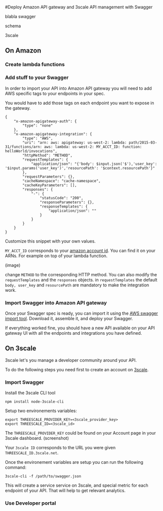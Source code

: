 #Deploy Amazon API gateway and 3scale API management with Swagger

blabla swagger

schema

3scale

## On Amazon
### Create lambda functions
### Add stuff to your Swagger

In order to import your API into Amazon API gateway you will need to add AWS specific tags to your endpoints in your spec.

You would have to add those tags on each endpoint you want to expose in the gateway.

```
{
    "x-amazon-apigateway-auth": {
        "type": "none"
    },
    "x-amazon-apigateway-integration": {
        "type": "AWS",
        "uri": "arn: aws: apigateway: us-west-2: lambda: path/2015-03-31/functions/arn: aws: lambda: us-west-2: MY_ACCT_ID: function: helloWorld/invocations",
        "httpMethod": "METHOD",
        "requestTemplates": {
            "application/json": "{'body': $input.json('$'),'user_key': '$input.params('user_key')','resourcePath': '$context.resourcePath'}"
        },
        "requestParameters": {},
        "cacheNamespace": "cache-namespace",
        "cacheKeyParameters": [],
        "responses": {
            "-": {
                "statusCode": "200",
                "responseParameters": {},
                "responseTemplates": {
                    "application/json": ""
                }
            }
        }
    }
}
```

Customize this snippet with your own values. 

`MY_ACCT_ID` corresponds to your [amazon account id](http://docs.aws.amazon.com/general/latest/gr/acct-identifiers.html).
You can find it on your ARNs. For example on top of your lambda function. 

(image)

change `METHOD` to the corresponding HTTP method.
You can also modify the `requestTemplates` and the `responses` objects.
in `requestTemplates` the default `body, user_key` and `resourcePath` are mandatory to make the integration work.

### Import Swagger into Amazon API gateway

Once your Swagger spec is ready, you can import it using the [AWS swagger import tool](https://github.com/awslabs/aws-apigateway-swagger-importer).
Download it, assemble it, and deploy your Swagger.

If everything worked fine, you should have a new API available on your API gateway UI with all the endpoints and integrations you have defined.


## On 3scale

3scale let's you manage a developer community around your API.

To do the following steps you need first to create an account on [3scale](http://3scale.net).

### Import Swagger

Install the 3scale CLI tool

`npm install node-3scale-cli`

Setup two environements variables:

```
export THREESCALE_PROVIDER_KEY=<3scale_provider_key>
export THREESCALE_ID=<3scale_id>
```

The `THREESCALE_PROVIDER_KEY` could be found on your Account page in your 3scale dashboard.
(screenshot)

Your `3scale ID` corresponds to the URL you were given `THREESCALE_ID.3scale.net`.

Once the environement variables are setup you can run the following command:

`3scale-cli -f /path/to/swagger.json`

This will create a service service on 3scale, and special metric for each endpoint of your API. That will help to get relevant analytics.

### Use Developer portal 
